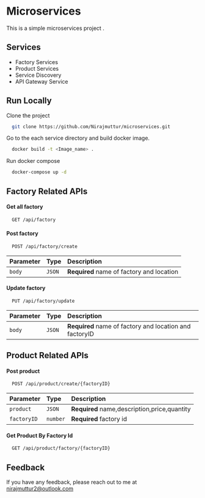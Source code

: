 
# Microservices

This is a simple microservices project .




## Services

- Factory Services
- Product Services
- Service Discovery
- API Gateway Service


## Run Locally

Clone the project

```bash
  git clone https://github.com/Nirajmuttur/microservices.git
```

Go to the each service directory and build docker image. 

```bash
  docker build -t <Image_name> .
```

Run docker compose

```bash
  docker-compose up -d
```



## Factory Related APIs
#### Get all factory

```bash
  GET /api/factory
```

#### Post factory

```bash
  POST /api/factory/create
```

| Parameter | Type     | Description                       |
| :-------- | :------- | :-------------------------------- |
| `body`      | `JSON` | **Required** name of factory and location |

#### Update factory

```bash
  PUT /api/factory/update
```

| Parameter | Type     | Description                       |
| :-------- | :------- | :-------------------------------- |
| `body`      | `JSON` | **Required** name of factory and location and factoryID |

## Product Related APIs

#### Post product

```bash
  POST /api/product/create/{factoryID}
```

| Parameter | Type     | Description                       |
| :-------- | :------- | :-------------------------------- |
| `product`      | `JSON` | **Required** name,description,price,quantity |
| `factoryID`      | `number` | **Required** factory id |

#### Get Product By Factory Id

```bash
  GET /api/product/factory/{factoryID}
```

## Feedback

If you have any feedback, please reach out to me at nirajmuttur2@outlook.com

